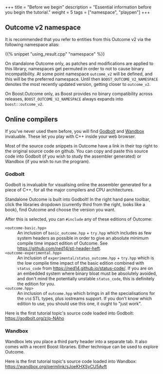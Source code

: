 +++
title = "Before we begin"
description = "Essential information before you begin the tutorial."
weight = 5
tags = ["namespace", "playpen"]
+++

## Outcome v2 namespace

It is recommended that you refer to entities from this Outcome v2 via the following namespace alias:

{{% snippet "using_result.cpp" "namespace" %}}

On standalone Outcome only, as patches and modifications are applied to this library,
namespaces get permuted in order to not to cause binary incompatibility. At some point
namespace `outcome_v2` will be defined, and this will be the preferred namespace.
Until then `BOOST_OUTCOME_V2_NAMESPACE` denotes the most recently
updated version, getting closer to `outcome_v2`.

On Boost.Outcome only, as Boost provides no binary compatibility across releases,
`BOOST_OUTCOME_V2_NAMESPACE` always expands into `boost::outcome_v2`.

## Online compilers

If you've never used them before, you will find
[Godbolt](https://godbolt.org/) and [Wandbox](https://wandbox.org/) invaluable.
These let you play with C++ inside your web browser.

Most of the source code snippets in Outcome have a link in their top right to
the original source code on github. You can copy and paste this source code into
Godbolt (if you wish to study the assembler generated) or Wandbox (if you
wish to run the program).

### Godbolt

Godbolt is invaluable for visualising online the assembler generated for a
piece of C++, for all the major compilers and CPU architectures.

Standalone Outcome is built into Godbolt! In the right hand pane toolbar, click the
libraries dropdown (currently third from the right, looks like a book), find
Outcome and choose the version you want.

After this is selected, you can `#include` any of these editions of Outcome:

<dl>
  <dt><code>&lt;outcome-basic.hpp&gt;</code></dt>
  <dd>An inclusion of <code>basic_outcome.hpp</code> + <code>try.hpp</code> which includes as few
  system headers as possible in order to give an absolute minimum compile time
  impact edition of Outcome. See <a href="https://github.com/ned14/stl-header-heft">https://github.com/ned14/stl-header-heft</a>.
  </dd>
  <dt><code>&lt;outcome-experimental.hpp&gt;</code></dt>
  <dd>An inclusion of <code>experimental/status_outcome.hpp</code> + <code>try.hpp</code> which
  is the low compile time impact of the basic edition combined with
  <code>status_code</code> from <a href="https://ned14.github.io/status-code/">https://ned14.github.io/status-code/</a>. If you are on an
  embedded system where binary bloat must be absolutely avoided, and don't
  mind the potentially unstable <code>status_code</code>, this is definitely the edition
  for you.
  </dd>
  <dt><code>&lt;outcome.hpp&gt;</code></dt>
  <dd>An inclusion of <code>outcome.hpp</code> which brings in all the specialisations
  for the <code>std</code> STL types, plus iostreams support. If you don't know which
  edition to use, you should use this one, it ought to "just work".</dd>
</dl>

Here is the first tutorial topic's source code loaded into Godbolt: https://godbolt.org/z/p-NAho

### Wandbox

Wandbox lets you place a third party header into a separate tab. It also
comes with a recent Boost libraries. Either technique can be used to
explore Outcome.

Here is the first tutorial topic's source code loaded into Wandbox: https://wandbox.org/permlink/sJoeKHXSyCU5Avft
